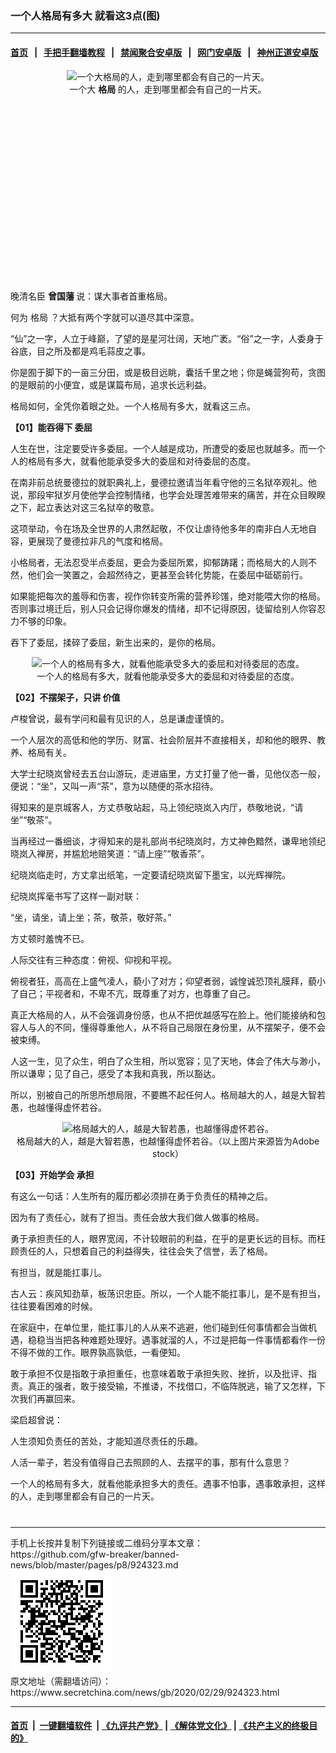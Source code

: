 ### 一个人格局有多大 就看这3点(图)
------------------------

#### [首页](https://github.com/gfw-breaker/banned-news/blob/master/README.md) &nbsp;&nbsp;|&nbsp;&nbsp; [手把手翻墙教程](https://github.com/gfw-breaker/guides/wiki) &nbsp;&nbsp;|&nbsp;&nbsp; [禁闻聚合安卓版](https://github.com/gfw-breaker/bn-android) &nbsp;&nbsp;|&nbsp;&nbsp; [网门安卓版](https://github.com/oGate2/oGate) &nbsp;&nbsp;|&nbsp;&nbsp; [神州正道安卓版](https://github.com/SzzdOgate/update) 



<div class="article_right" style="fone-color:#000">
 <p style="text-align:center">
  <img alt="一个大格局的人，走到哪里都会有自己的一片天。" src="//img3.secretchina.com/pic/2020/2-28/p2637182a49750589-ss.jpg"/>
  <br>
   一个大
   <strong>
    格局
   </strong>
   的人，走到哪里都会有自己的一片天。
   <span id="hideid" name="hideid" style="color:red;display:none;">
    <span href="https://www.secretchina.com">
    </span>
   </span>
  </br>
 </p>
 <div id="txt-mid1-t21-2017">
  <ins class="adsbygoogle" data-ad-client="ca-pub-1276641434651360" data-ad-slot="2451032099" style="display:inline-block;width:336px;height:280px">
  </ins>
  <div id="SC-22xxx">
  </div>
 </div>
 <p>
  晚清名臣
  <strong>
   <span href="https://www.secretchina.com/news/gb/tag/曾国藩" target="_blank">
    曾国藩
   </span>
  </strong>
  说：谋大事者首重格局。
  <span id="hideid" name="hideid" style="color:red;display:none;">
   <span href="https://www.secretchina.com">
   </span>
  </span>
 </p>
 <p>
  何为
  <span href="https://www.secretchina.com/news/gb/tag/格局" target="_blank">
   格局
  </span>
  ？大抵有两个字就可以道尽其中深意。
 </p>
 <p>
  “仙”之一字，人立于峰巅，了望的是星河壮阔，天地广袤。“俗”之一字，人委身于谷底，目之所及都是鸡毛蒜皮之事。
 </p>
 <p>
  你是囿于脚下的一亩三分田，或是极目远眺，囊括千里之地；你是蝇营狗苟，贪图的是眼前的小便宜，或是谋篇布局，追求长远利益。
 </p>
 <p>
  格局如何，全凭你着眼之处。一个人格局有多大，就看这三点。
 </p>
 <p>
  <strong>
   【01】能吞得下
   <span href="https://www.secretchina.com/news/gb/tag/委屈" target="_blank">
    委屈
   </span>
  </strong>
 </p>
 <p>
  人生在世，注定要受许多委屈。一个人越是成功，所遭受的委屈也就越多。而一个人的格局有多大，就看他能承受多大的委屈和对待委屈的态度。
 </p>
 <p>
  在南非前总统曼德拉的就职典礼上，曼德拉邀请当年看守他的三名狱卒观礼。他说，那段牢狱岁月使他学会控制情绪，也学会处理苦难带来的痛苦，并在众目睽睽之下，起立表达对这三名狱卒的敬意。
 </p>
 <p>
  这项举动，令在场及全世界的人肃然起敬，不仅让虐待他多年的南非白人无地自容，更展现了曼德拉非凡的气度和格局。
 </p>
 <p>
  小格局者，无法忍受半点委屈，更会为委屈所累，抑郁踌躇；而格局大的人则不然，他们会一笑置之，会超然待之，更甚至会转化势能，在委屈中砥砺前行。
 </p>
 <p>
  如果能把每次的羞辱和伤害，视作你转变所需的营养珍馐，绝对能喂大你的格局。否则事过境迁后，别人只会记得你爆发的情绪，却不记得原因，徒留给别人你容忍力不够的印象。
 </p>
 <p>
  吞下了委屈，揉碎了委屈，新生出来的，是你的格局。
 </p>
 <p style="text-align: center;">
  <img alt="一个人的格局有多大，就看他能承受多大的委屈和对待委屈的态度。" src="//img3.secretchina.com/pic/2020/2-10/p2623902a717883573-ss.jpg" style="height:337px; width:600px"/>
  <br>
   一个人的格局有多大，就看他能承受多大的委屈和对待委屈的态度。
  </br>
 </p>
 <p>
  <strong>
   【02】不摆架子，只讲
   <span href="https://www.secretchina.com/news/gb/tag/价值" target="_blank">
    价值
   </span>
  </strong>
 </p>
 <p>
  卢梭曾说，最有学问和最有见识的人，总是谦虚谨慎的。
 </p>
 <p>
  一个人层次的高低和他的学历、财富、社会阶层并不直接相关，却和他的眼界、教养、格局有关。
 </p>
 <p>
  大学士纪晓岚曾经去五台山游玩，走进庙里，方丈打量了他一番，见他仪态一般，便说：“坐”，又叫一声“茶”，意为以随便的茶水招待。
 </p>
 <p>
  得知来的是京城客人，方丈恭敬站起，马上领纪晓岚入内厅，恭敬地说，“请坐”“敬茶”。
 </p>
 <p>
  当再经过一番细谈，才得知来的是礼部尚书纪晓岚时，方丈神色黯然，谦卑地领纪晓岚入禅房，并尴尬地赔笑道：“请上座”“敬香茶”。
 </p>
 <p>
  纪晓岚临走时，方丈拿出纸笔，一定要请纪晓岚留下墨宝，以光辉禅院。
 </p>
 <p>
  纪晓岚挥毫书写了这样一副对联：
 </p>
 <center>
  <div style="max-width: 632px;height:180px; display: none; text-align: center; margin: 0 auto; overflow: hidden;overflow-x: hidden;">
   <div id="taboola-midarticle-thumbnails" style="max-width: 632px;height:180px;overflow: hidden;overflow-x: hidden;">
   </div>
  </div>
  <div>
   <ins class="adsbygoogle" data-ad-client="ca-pub-1276641434651360" data-ad-format="fluid" data-ad-layout="in-article" data-ad-slot="5164544770" style="display:block; text-align:center;">
   </ins>
  </div>
 </center>
 <p>
  “坐，请坐，请上坐；茶，敬茶，敬好茶。”
 </p>
 <p>
  方丈顿时羞愧不已。
 </p>
 <p>
  人际交往有三种态度：俯视、仰视和平视。
 </p>
 <p>
  俯视者狂，高高在上盛气凌人，藐小了对方；仰望者弱，诚惶诚恐顶礼膜拜，藐小了自己；平视者和，不卑不亢，既尊重了对方，也尊重了自己。
 </p>
 <p>
  真正大格局的人，从不会强调身份感，也从不把优越感写在脸上。他们能接纳和包容人与人的不同，懂得尊重他人，从不将自己局限在身份里，从不摆架子，便不会被束缚。
 </p>
 <p>
  人这一生，见了众生，明白了众生相，所以宽容；见了天地，体会了伟大与渺小，所以谦卑；见了自己，感受了本我和真我，所以豁达。
 </p>
 <p>
  所以，别被自己的所思所想局限，不要瞧不起任何人。格局越大的人，越是大智若愚，也越懂得虚怀若谷。
 </p>
 <center>
  <ins class="adsbygoogle" data-ad-client="ca-pub-1276641434651360" data-ad-format="fluid" data-ad-layout="in-article" data-ad-slot="3646767294" style="display:block; text-align:center;">
  </ins>
 </center>
 <p style="text-align: center;">
  <img alt="格局越大的人，越是大智若愚，也越懂得虚怀若谷。" src="//img3.secretchina.com/pic/2020/1-28/p2613612a316563501-ss.jpg" style="height:337px; width:600px"/>
  <br>
   格局越大的人，越是大智若愚，也越懂得虚怀若谷。（以上图片来源皆为Adobe stock）
  </br>
 </p>
 <p>
  <strong>
   【03】开始学会
   <span href="https://www.secretchina.com/news/gb/tag/承担" target="_blank">
    承担
   </span>
  </strong>
 </p>
 <p>
  有这么一句话：人生所有的履历都必须排在勇于负责任的精神之后。
 </p>
 <p>
  因为有了责任心，就有了担当。责任会放大我们做人做事的格局。
 </p>
 <p>
  勇于承担责任的人，眼界宽阔，不计较眼前的利益，在乎的是更长远的目标。而枉顾责任的人，只想着自己的利益得失，往往会失了信誉，丢了格局。
 </p>
 <p>
  有担当，就是能扛事儿。
 </p>
 <p>
  古人云：疾风知劲草，板荡识忠臣。所以，一个人能不能扛事儿，是不是有担当，往往要看困难的时候。
 </p>
 <p>
  在家庭中，在单位里，能扛事儿的人从来不逃避，他们碰到任何事情都会当做机遇，稳稳当当把各种难题处理好。遇事就溜的人，不过是把每一件事情都看作一份不得不做的工作。眼界孰高孰低，一看便知。
 </p>
 <p>
  敢于承担不仅是指敢于承担重任，也意味着敢于承担失败、挫折，以及批评、指责。真正的强者，敢于接受输，不推诿，不找借口，不临阵脱逃，输了又怎样，下次我们再赢回来。
 </p>
 <p>
  梁启超曾说：
 </p>
 <p>
  人生须知负责任的苦处，才能知道尽责任的乐趣。
 </p>
 <p>
  人活一辈子，若没有值得自己去照顾的人、去摆平的事，那有什么意思？
 </p>
 <p>
  一个人的格局有多大，就看他能承担多大的责任。遇事不怕事，遇事敢承担，这样的人，走到哪里都会有自己的一片天。
  <center>
   <div>
    <div id="txt-mid2-t22-2017" style="display: block;  max-height: 351px;  overflow: hidden;">
     <div id="SC-21xxx">
     </div>
     <ins class="adsbygoogle" data-ad-client="ca-pub-1276641434651360" data-ad-format="auto" data-ad-slot="4301710469" data-full-width-responsive="true" style="display:block">
     </ins>
    </div>
   </div>
  </center>
  <div style="padding-top:12px;">
  </div>
 </p>
</div>

<hr/>
手机上长按并复制下列链接或二维码分享本文章：<br/>
https://github.com/gfw-breaker/banned-news/blob/master/pages/p8/924323.md <br/>
<a href='https://github.com/gfw-breaker/banned-news/blob/master/pages/p8/924323.md'><img src='https://github.com/gfw-breaker/banned-news/blob/master/pages/p8/924323.md.png'/></a> <br/>
原文地址（需翻墙访问）：https://www.secretchina.com/news/gb/2020/02/29/924323.html


------------------------
#### [首页](https://github.com/gfw-breaker/banned-news/blob/master/README.md) &nbsp;|&nbsp; [一键翻墙软件](https://github.com/gfw-breaker/nogfw/blob/master/README.md) &nbsp;| [《九评共产党》](https://github.com/gfw-breaker/9ping.md/blob/master/README.md#九评之一评共产党是什么) | [《解体党文化》](https://github.com/gfw-breaker/jtdwh.md/blob/master/README.md) | [《共产主义的终极目的》](https://github.com/gfw-breaker/gczydzjmd.md/blob/master/README.md)


<img src='http://gfw-breaker.win/banned-news/pages/p8/924323.md' width='0px' height='0px'/>